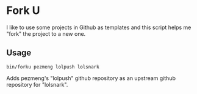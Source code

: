 # Fork U

I like to use some projects in Github as templates and this script helps me "fork" the project to a new one.

## Usage

```
bin/forku pezmeng lolpush lolsnark
```

Adds pezmeng's "lolpush" github repository as an upstream github repository for "lolsnark".
